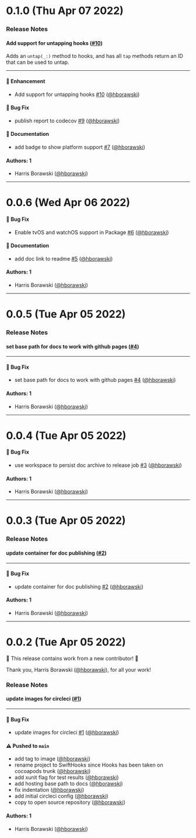 # 0.1.0 (Thu Apr 07 2022)

### Release Notes

#### Add support for untapping hooks ([#10](https://github.com/intuit/swift-hooks/pull/10))

Adds an `untap(_:)` method to hooks, and has all `tap` methods return an ID that can be used to untap.

---

#### 🚀 Enhancement

- Add support for untapping hooks [#10](https://github.com/intuit/swift-hooks/pull/10) ([@hborawski](https://github.com/hborawski))

#### 🐛 Bug Fix

- publish report to codecov [#9](https://github.com/intuit/swift-hooks/pull/9) ([@hborawski](https://github.com/hborawski))

#### 📝 Documentation

- add badge to show platform support [#7](https://github.com/intuit/swift-hooks/pull/7) ([@hborawski](https://github.com/hborawski))

#### Authors: 1

- Harris Borawski ([@hborawski](https://github.com/hborawski))

---

# 0.0.6 (Wed Apr 06 2022)

#### 🐛 Bug Fix

- Enable tvOS and watchOS support in Package [#6](https://github.com/intuit/swift-hooks/pull/6) ([@hborawski](https://github.com/hborawski))

#### 📝 Documentation

- add doc link to readme [#5](https://github.com/intuit/swift-hooks/pull/5) ([@hborawski](https://github.com/hborawski))

#### Authors: 1

- Harris Borawski ([@hborawski](https://github.com/hborawski))

---

# 0.0.5 (Tue Apr 05 2022)

### Release Notes

#### set base path for docs to work with github pages ([#4](https://github.com/intuit/swift-hooks/pull/4))



---

#### 🐛 Bug Fix

- set base path for docs to work with github pages [#4](https://github.com/intuit/swift-hooks/pull/4) ([@hborawski](https://github.com/hborawski))

#### Authors: 1

- Harris Borawski ([@hborawski](https://github.com/hborawski))

---

# 0.0.4 (Tue Apr 05 2022)

#### 🐛 Bug Fix

- use workspace to persist doc archive to release job [#3](https://github.com/intuit/swift-hooks/pull/3) ([@hborawski](https://github.com/hborawski))

#### Authors: 1

- Harris Borawski ([@hborawski](https://github.com/hborawski))

---

# 0.0.3 (Tue Apr 05 2022)

### Release Notes

#### update container for doc publishing ([#2](https://github.com/intuit/swift-hooks/pull/2))



---

#### 🐛 Bug Fix

- update container for doc publishing [#2](https://github.com/intuit/swift-hooks/pull/2) ([@hborawski](https://github.com/hborawski))

#### Authors: 1

- Harris Borawski ([@hborawski](https://github.com/hborawski))

---

# 0.0.2 (Tue Apr 05 2022)

:tada: This release contains work from a new contributor! :tada:

Thank you, Harris Borawski ([@hborawski](https://github.com/hborawski)), for all your work!

### Release Notes

#### update images for circleci ([#1](https://github.com/intuit/swift-hooks/pull/1))



---

#### 🐛 Bug Fix

- update images for circleci [#1](https://github.com/intuit/swift-hooks/pull/1) ([@hborawski](https://github.com/hborawski))

#### ⚠️ Pushed to `main`

- add tag to image ([@hborawski](https://github.com/hborawski))
- rename project to SwiftHooks since Hooks has been taken on cocoapods trunk ([@hborawski](https://github.com/hborawski))
- add xunit flag for test results ([@hborawski](https://github.com/hborawski))
- add hosting base path to docs ([@hborawski](https://github.com/hborawski))
- fix indentation ([@hborawski](https://github.com/hborawski))
- add initial circleci config ([@hborawski](https://github.com/hborawski))
- copy to open source repository ([@hborawski](https://github.com/hborawski))

#### Authors: 1

- Harris Borawski ([@hborawski](https://github.com/hborawski))
